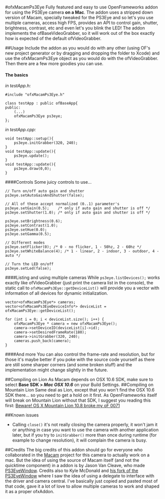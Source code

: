 #ofxMacamPs3Eye
Fully featured and easy to use OpenFrameworks addon for using the PS3Eye camera **on a Mac**. The addon uses a stripped down version of Macam, specially tweaked for the PS3Eye and so let's you use multiple cameras, access high FPS, provides an API to control gain, shutter, brightness, contrast, etc and even let's you blink the LED! The addon implements the ofBaseVideoGrabber, so it will work out of the box exactly how is expected of the default ofVideoGrabber.

##Usage
Include the addon as you would do with any other (using OF's new project generator or by dragging and dropping the folder to Xcode) and use the ofxMacamPs3Eye object as you would do with the ofVideoGrabber. Then there are a few more goodies you can use.

#### The basics    
_in testApp.h:_

    #include "ofxMacamPs3Eye.h"    
    
    class testApp : public ofBaseApp{
	public:
		(...)
		ofxMacamPs3Eye ps3eye;
	};
	
_in testApp.cpp:_
   
    void testApp::setup(){
    	ps3eye.initGrabber(320, 240);
    }
    void testApp::update(){
    	ps3eye.update();
    }
    void testApp::update(){
    	ps3eye.draw(0,0);
    }

####Controls
Some juicy controls to use…
    
    // Turn on/off auto gain and shutter
    ps3eye.setAutoGainAndShutter(false);    
    
    // All of these accept normalized (0..1) parameter's
    ps3eye.setGain(0.5);    /* only if auto gain and shutter is off */
	ps3eye.setShutter(1.0); /* only if auto gain and shutter is off */
	   
	ps3eye.setBrightness(0.6);
	ps3eye.setContrast(1.0);
	ps3eye.setHue(0.0);
	ps3eye.setGamma(0.5);
	
	// Different modes
	ps3eye.setFlicker(0); /* 0 - no flicker, 1 - 50hz, 2 - 60hz */
	ps3eye.setWhiteBalance(4); /* 1 - linear, 2 - indoor, 3 - outdoor, 4 - auto */
	
	// Turn the LED on/off
	ps3eye.setLed(false);
		
####Listing and using multiple cameras
While ````ps3eye.listDevices();```` works exactly like ofVideoGrabber (just print the camera list in the console), the static call to ````ofxMacamPs3Eye::getDeviceList()```` will provide you a vector with information of all devices for dynamic initialization.
    
    vector<ofxMacamPs3Eye*> cameras;
    vector<ofxMacamPs3EyeDeviceInfo*> deviceList = ofxMacamPs3Eye::getDeviceList();
	
	for (int i = 0; i < deviceList.size(); i++) {
		ofxMacamPs3Eye * camera = new ofxMacamPs3Eye();
		camera->setDeviceID(deviceList[i]->id);
		camera->setDesiredFrameRate(180);
		camera->initGrabber(320, 240);
		cameras.push_back(camera);
	}

####And more
You can also control the frame-rate and resolution, but for those it's maybe better if you poke with the source code yourself as there are still some sharper corners (and some broken stuff) and the implementation might change slightly in the future.
	
	
##Compiling on Lion
As Macam depends on OSX 10.6 SDK, make sure to select **Base SDK > _Mac OSX 10.6_** on your Build Settings.
##Compiling on Mountain Lion
Same deal as Lion, except that you won't find the OSX 10.6 SDK there… so you need to get a hold on it first. As OpenFrameworks itself will break on Mountain Lion without that SDK, I suggest you reading this first: [Beware! OS X Mountain Lion 10.8 broke my oF 0071](http://forum.openframeworks.cc/index.php?topic=10391.0)

##Known issues
- Calling ````close()```` it's not really closing the camera properly, it won't jam it or anything in case you want to use the camera with another application later, but if you try to ````initGrabber()```` more than once during runtime (for example to change resolution), it will complain the camera is busy.

##Credits
The big credits of this addon should go for everyone who collaborated in the [Macam](http://http://webcam-osx.sourceforge.net/) project for this camera to actually work on a mac. But the idea of using the source of Macam itself (and not the quicktime component) in a addon is by Jason Van Cleave, who made [PS3EyeWindow](https://github.com/jvcleave/PS3EyeWindow). Credits also to Kyle McDonald and [his fork of the PS3EyeWindow](https://github.com/kylemcdonald/PS3EyeWindow) where I saw the idea of using a delegate to interface with the driver and camera central. I've basically just copied and pasted most of that code, gave it a lot of love to allow multiple cameras to work and shaped it as a proper ofxAddon.	